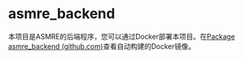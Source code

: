 # asmre_backend

本项目是ASMRE的后端程序，您可以通过Docker部署本项目。在[Package asmre_backend (github.com)](https://github.com/XYCode-Kerman/asmre_backend/pkgs/container/asmre_backend)查看自动构建的Docker镜像。
